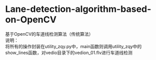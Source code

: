 # Lane-detection-algorithm-based-on-OpenCV
基于OpenCV的车道线检测算法（传统算法）<br>
说明：<br>
将所有的操作封装在utility_zqy.py中，main函数则调用utility_zqy中的show_lines函数，对vedio目录下的vedion_01.flv进行车道线检测
